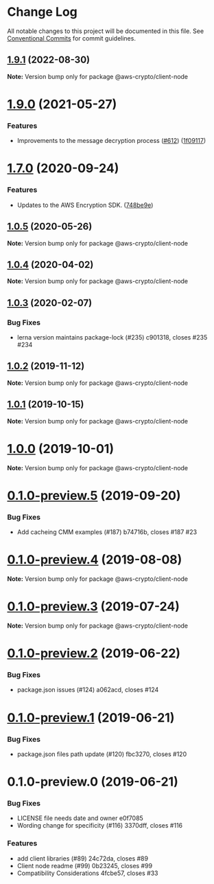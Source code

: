 # Change Log

All notable changes to this project will be documented in this file.
See [Conventional Commits](https://conventionalcommits.org) for commit guidelines.

## [1.9.1](https://github.com/aws/aws-encryption-sdk-javascript/compare/@aws-crypto/client-node@1.9.0...@aws-crypto/client-node@1.9.1) (2022-08-30)

**Note:** Version bump only for package @aws-crypto/client-node





# [1.9.0](https://github.com/aws/private-aws-encryption-sdk-javascript-staging/compare/@aws-crypto/client-node@1.7.0...@aws-crypto/client-node@1.9.0) (2021-05-27)


### Features

* Improvements to the message decryption process ([#612](https://github.com/aws/private-aws-encryption-sdk-javascript-staging/issues/612)) ([1f09117](https://github.com/aws/private-aws-encryption-sdk-javascript-staging/commit/1f09117a0c08bd42cd1260e1b010d313ee6f5371))





# [1.7.0](https://github.com/aws/private-aws-encryption-sdk-javascript-staging/compare/@aws-crypto/client-node@1.0.5...@aws-crypto/client-node@1.7.0) (2020-09-24)


### Features

* Updates to the AWS Encryption SDK. ([748be9e](https://github.com/aws/private-aws-encryption-sdk-javascript-staging/commit/748be9e1799d999a350e9cafbf902d43aeab0aa5))





## [1.0.5](https://github.com/aws/aws-encryption-sdk-javascript/compare/@aws-crypto/client-node@1.0.4...@aws-crypto/client-node@1.0.5) (2020-05-26)

**Note:** Version bump only for package @aws-crypto/client-node





## [1.0.4](https://github.com/aws/aws-encryption-sdk-javascript/compare/@aws-crypto/client-node@1.0.3...@aws-crypto/client-node@1.0.4) (2020-04-02)

**Note:** Version bump only for package @aws-crypto/client-node





## [1.0.3](/compare/@aws-crypto/client-node@1.0.2...@aws-crypto/client-node@1.0.3) (2020-02-07)


### Bug Fixes

* lerna version maintains package-lock (#235) c901318, closes #235 #234





## [1.0.2](/compare/@aws-crypto/client-node@1.0.1...@aws-crypto/client-node@1.0.2) (2019-11-12)

**Note:** Version bump only for package @aws-crypto/client-node





## [1.0.1](/compare/@aws-crypto/client-node@1.0.0...@aws-crypto/client-node@1.0.1) (2019-10-15)

**Note:** Version bump only for package @aws-crypto/client-node





# [1.0.0](/compare/@aws-crypto/client-node@0.1.0-preview.5...@aws-crypto/client-node@1.0.0) (2019-10-01)

**Note:** Version bump only for package @aws-crypto/client-node





# [0.1.0-preview.5](/compare/@aws-crypto/client-node@0.1.0-preview.4...@aws-crypto/client-node@0.1.0-preview.5) (2019-09-20)


### Bug Fixes

* Add cacheing CMM examples (#187) b74716b, closes #187 #23





# [0.1.0-preview.4](/compare/@aws-crypto/client-node@0.1.0-preview.3...@aws-crypto/client-node@0.1.0-preview.4) (2019-08-08)

**Note:** Version bump only for package @aws-crypto/client-node





# [0.1.0-preview.3](/compare/@aws-crypto/client-node@0.1.0-preview.2...@aws-crypto/client-node@0.1.0-preview.3) (2019-07-24)

**Note:** Version bump only for package @aws-crypto/client-node





# [0.1.0-preview.2](/compare/@aws-crypto/client-node@0.1.0-preview.1...@aws-crypto/client-node@0.1.0-preview.2) (2019-06-22)


### Bug Fixes

* package.json issues (#124) a062acd, closes #124





# [0.1.0-preview.1](/compare/@aws-crypto/client-node@0.1.0-preview.0...@aws-crypto/client-node@0.1.0-preview.1) (2019-06-21)


### Bug Fixes

* package.json files path update (#120) fbc3270, closes #120





# 0.1.0-preview.0 (2019-06-21)


### Bug Fixes

* LICENSE file needs date and owner e0f7085
* Wording change for specificity (#116) 3370dff, closes #116


### Features

* add client libraries (#89) 24c72da, closes #89
* Client node readme (#99) 0b23245, closes #99
* Compatibility Considerations 4fcbe57, closes #33
